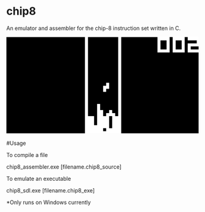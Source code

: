 # chip8
An emulator and assembler for the chip-8 instruction set written in C.

![Alt text](/misc/screenshot.png?raw=true "Screenshot")

#Usage

To compile a file

chip8_assembler.exe [filename.chip8_source]

To emulate an executable

chip8_sdl.exe [filename.chip8_exe]

*Only runs on Windows currently
